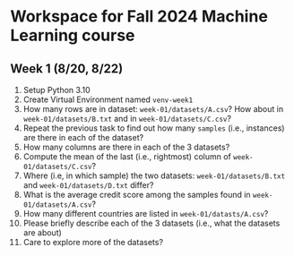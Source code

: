 # Workspace for Fall 2024 Machine Learning course

## Week 1 (8/20, 8/22)
1. Setup Python 3.10
2. Create Virtual Environment named `venv-week1`
3. How many rows are in dataset: `week-01/datasets/A.csv`? How about in `week-01/datasets/B.txt` and in
`week-01/datasets/C.csv`? 
4. Repeat the previous task to find out how many `samples` (i.e., instances) are there in each of the dataset?
5. How many columns are there in each of the 3 datasets?
6. Compute the mean of the last (i.e., rightmost) column of `week-01/datasets/C.csv`?
7. Where (i.e, in which sample) the two datasets: `week-01/datasets/B.txt` and `week-01/datasets/D.txt` differ?
8. What is the average credit score among the samples found in `week-01/datasets/A.csv`?
9. How many different countries are listed in `week-01/datasts/A.csv`?
10. Please briefly describe each of the 3 datasets (i.e., what the datasets are about)
11. Care to explore more of the datasets?
